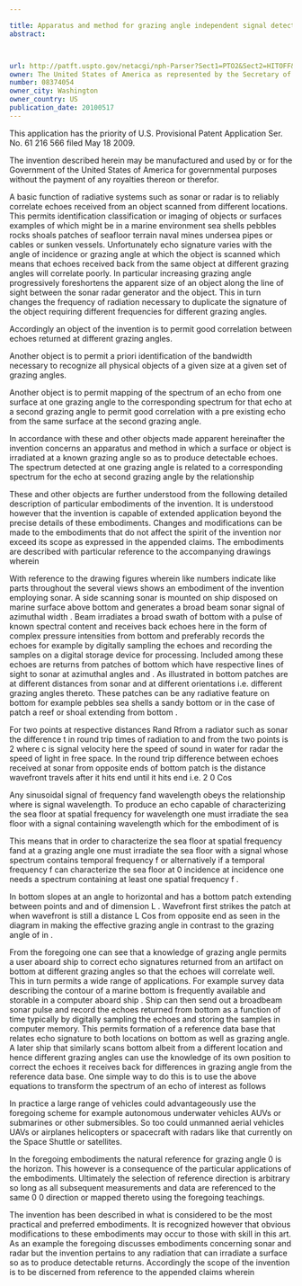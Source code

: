 ```yaml
---

title: Apparatus and method for grazing angle independent signal detection
abstract: 



url: http://patft.uspto.gov/netacgi/nph-Parser?Sect1=PTO2&Sect2=HITOFF&p=1&u=%2Fnetahtml%2FPTO%2Fsearch-adv.htm&r=1&f=G&l=50&d=PALL&S1=08374054&OS=08374054&RS=08374054
owner: The United States of America as represented by the Secretary of the Navy
number: 08374054
owner_city: Washington
owner_country: US
publication_date: 20100517
---
```

This application has the priority of U.S. Provisional Patent Application Ser. No. 61 216 566 filed May 18 2009.

The invention described herein may be manufactured and used by or for the Government of the United States of America for governmental purposes without the payment of any royalties thereon or therefor.

A basic function of radiative systems such as sonar or radar is to reliably correlate echoes received from an object scanned from different locations. This permits identification classification or imaging of objects or surfaces examples of which might be in a marine environment sea shells pebbles rocks shoals patches of seafloor terrain naval mines undersea pipes or cables or sunken vessels. Unfortunately echo signature varies with the angle of incidence or grazing angle at which the object is scanned which means that echoes received back from the same object at different grazing angles will correlate poorly. In particular increasing grazing angle progressively foreshortens the apparent size of an object along the line of sight between the sonar radar generator and the object. This in turn changes the frequency of radiation necessary to duplicate the signature of the object requiring different frequencies for different grazing angles.

Accordingly an object of the invention is to permit good correlation between echoes returned at different grazing angles.

Another object is to permit a priori identification of the bandwidth necessary to recognize all physical objects of a given size at a given set of grazing angles.

Another object is to permit mapping of the spectrum of an echo from one surface at one grazing angle to the corresponding spectrum for that echo at a second grazing angle to permit good correlation with a pre existing echo from the same surface at the second grazing angle.

In accordance with these and other objects made apparent hereinafter the invention concerns an apparatus and method in which a surface or object is irradiated at a known grazing angle so as to produce detectable echoes. The spectrum detected at one grazing angle is related to a corresponding spectrum for the echo at second grazing angle by the relationship 

These and other objects are further understood from the following detailed description of particular embodiments of the invention. It is understood however that the invention is capable of extended application beyond the precise details of these embodiments. Changes and modifications can be made to the embodiments that do not affect the spirit of the invention nor exceed its scope as expressed in the appended claims. The embodiments are described with particular reference to the accompanying drawings wherein 

With reference to the drawing figures wherein like numbers indicate like parts throughout the several views shows an embodiment of the invention employing sonar. A side scanning sonar is mounted on ship disposed on marine surface above bottom and generates a broad beam sonar signal of azimuthal width . Beam irradiates a broad swath of bottom with a pulse of known spectral content and receives back echoes here in the form of complex pressure intensities from bottom and preferably records the echoes for example by digitally sampling the echoes and recording the samples on a digital storage device for processing. Included among these echoes are returns from patches of bottom which have respective lines of sight to sonar at azimuthal angles and . As illustrated in bottom patches are at different distances from sonar and at different orientations i.e. different grazing angles thereto. These patches can be any radiative feature on bottom for example pebbles sea shells a sandy bottom or in the case of patch a reef or shoal extending from bottom .

For two points at respective distances Rand Rfrom a radiator such as sonar the difference t in round trip times of radiation to and from the two points is 2 where c is signal velocity here the speed of sound in water for radar the speed of light in free space. In the round trip difference between echoes received at sonar from opposite ends of bottom patch is the distance wavefront travels after it hits end until it hits end i.e. 2 0 Cos 

Any sinusoidal signal of frequency fand wavelength obeys the relationship where is signal wavelength. To produce an echo capable of characterizing the sea floor at spatial frequency for wavelength one must irradiate the sea floor with a signal containing wavelength which for the embodiment of is 

This means that in order to characterize the sea floor at spatial frequency fand at a grazing angle one must irradiate the sea floor with a signal whose spectrum contains temporal frequency f or alternatively if a temporal frequency f can characterize the sea floor at 0 incidence at incidence one needs a spectrum containing at least one spatial frequency f .

In bottom slopes at an angle to horizontal and has a bottom patch extending between points and and of dimension L . Wavefront first strikes the patch at when wavefront is still a distance L Cos from opposite end as seen in the diagram in making the effective grazing angle in contrast to the grazing angle of in .

From the foregoing one can see that a knowledge of grazing angle permits a user aboard ship to correct echo signatures returned from an artifact on bottom at different grazing angles so that the echoes will correlate well. This in turn permits a wide range of applications. For example survey data describing the contour of a marine bottom is frequently available and storable in a computer aboard ship . Ship can then send out a broadbeam sonar pulse and record the echoes returned from bottom as a function of time typically by digitally sampling the echoes and storing the samples in computer memory. This permits formation of a reference data base that relates echo signature to both locations on bottom as well as grazing angle. A later ship that similarly scans bottom albeit from a different location and hence different grazing angles can use the knowledge of its own position to correct the echoes it receives back for differences in grazing angle from the reference data base. One simple way to do this is to use the above equations to transform the spectrum of an echo of interest as follows 

In practice a large range of vehicles could advantageously use the foregoing scheme for example autonomous underwater vehicles AUVs or submarines or other submersibles. So too could unmanned aerial vehicles UAVs or airplanes helicopters or spacecraft with radars like that currently on the Space Shuttle or satellites.

In the foregoing embodiments the natural reference for grazing angle 0 is the horizon. This however is a consequence of the particular applications of the embodiments. Ultimately the selection of reference direction is arbitrary so long as all subsequent measurements and data are referenced to the same 0 0 direction or mapped thereto using the foregoing teachings.

The invention has been described in what is considered to be the most practical and preferred embodiments. It is recognized however that obvious modifications to these embodiments may occur to those with skill in this art. As an example the foregoing discusses embodiments concerning sonar and radar but the invention pertains to any radiation that can irradiate a surface so as to produce detectable returns. Accordingly the scope of the invention is to be discerned from reference to the appended claims wherein 

